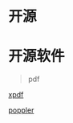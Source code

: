
# 开源

# 开源软件

> pdf

[xpdf](http://www.xpdfreader.com/)

[poppler](https://poppler.freedesktop.org/)
